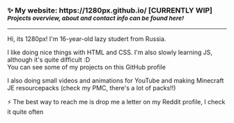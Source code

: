 <h3>✨ My website: https://1280px.github.io/ [CURRENTLY WIP]<br><sub><i>Projects overview, about and contact info can be found here!</i></sub></h3>

<hr>

Hi, its 1280px! I'm 16-year-old lazy studert from Russia. 

I like doing nice things with HTML and CSS. I'm also slowly learning JS, although it's quite difficult :D<br>
You can see some of my projects on this GitHub profile

I also doing small videos and animations for YouTube and making Minecraft JE resourcepacks (check my PMC, there's a lot of packs!!)

⚡ The best way to reach me is drop me a letter on my Reddit profile, I check it quite often

 

<!-- **1280px/1280px** is a ✨ _special_ 🌱 repository because its `README.md` (this file) appears on your GitHub profile. -->
